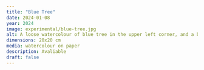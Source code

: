 ```yaml
---
title: "Blue Tree"
date: 2024-01-08
year: 2024
image: experimental/blue-tree.jpg
alt: A loose watercolour of blue tree in the upper left corner, and a blue space down the right hand side, against a background of orange-brown very granulating watercolour. 
dimensions: 20x20 cm
media: watercolour on paper
description: Avaliable
draft: false
---
```


